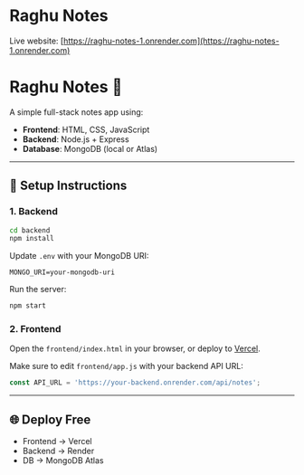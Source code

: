 # Raghu Notes

Live website: [https://raghu-notes-1.onrender.com](https://raghu-notes-1.onrender.com)


# Raghu Notes 📝

A simple full-stack notes app using:

- **Frontend**: HTML, CSS, JavaScript
- **Backend**: Node.js + Express
- **Database**: MongoDB (local or Atlas)

---

## 🚀 Setup Instructions

### 1. Backend

```bash
cd backend
npm install
```

Update `.env` with your MongoDB URI:

```
MONGO_URI=your-mongodb-uri
```

Run the server:

```bash
npm start
```

### 2. Frontend

Open the `frontend/index.html` in your browser, or deploy to [Vercel](https://vercel.com).

Make sure to edit `frontend/app.js` with your backend API URL:

```js
const API_URL = 'https://your-backend.onrender.com/api/notes';
```

---

## 🌐 Deploy Free

- Frontend → Vercel
- Backend → Render
- DB → MongoDB Atlas

